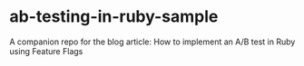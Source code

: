 # ab-testing-in-ruby-sample
A companion repo for the blog article: How to implement an A/B test in Ruby using Feature Flags
